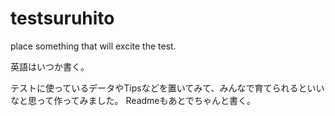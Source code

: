 # testsuruhito
 place something that will excite the test.
 
 英語はいつか書く。
 
 テストに使っているデータやTipsなどを置いてみて、みんなで育てられるといいなと思って作ってみました。
 Readmeもあとでちゃんと書く。
 
